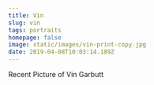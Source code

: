 ```yaml
---
title: Vin
slug: vin
tags: portraits
homepage: false
image: static/images/vin-print-copy.jpg
date: 2019-04-08T10:03:14.189Z
---
```

Recent Picture of Vin Garbutt
